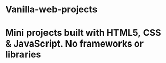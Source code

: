 # Vanilla-web-projects
# Mini projects built with HTML5, CSS & JavaScript. No frameworks or libraries 

